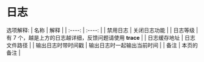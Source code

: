 # 日志

选项解释:
| 名称 | 解释 |
| :----: | :----: |
| 禁用日志 | 关闭日志功能 |
| 日志等级 | 有 7 个，越是上方的日志越详细，反馈问题请使用 **trace** |
| 日志缓存地址 | 日志文件路径 |
| 输出日志时带时间戳 | 输出日志时一起输出当前时间 |
| 备注 | 本页的备注 |
